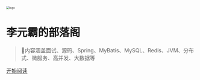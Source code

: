 <img src="/images/favicon-256x256.ico" alt="logo" style="zoom: 50%;" />

# 李元霸的部落阁

> 💪内容涵盖面试、源码、Spring、MyBatis、MySQL、Redis、JVM、分布式、微服务、高并发、大数据等

[开始阅读](/README.md)